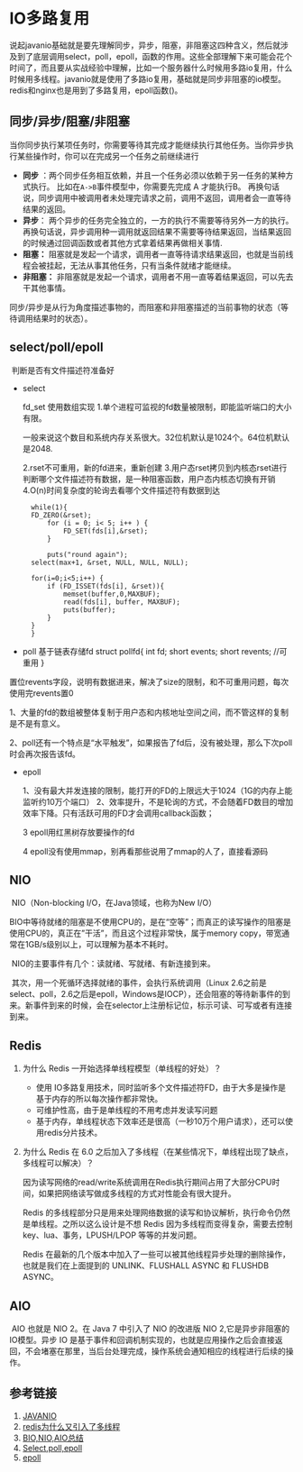 # IO多路复用	

说起javanio基础就是要先理解同步，异步，阻塞，非阻塞这四种含义，然后就涉及到了底层调用select，poll，epoll，函数的作用。这些全部理解下来可能会花个时间了，而且要从实战经验中理解，比如一个服务器什么时候用多路io复用，什么时候用多线程。javanio就是使用了多路io复用，基础就是同步非阻塞的io模型。redis和nginx也是用到了多路复用，epoll函数()。

<!--more-->

## 同步/异步/阻塞/非阻塞

当你同步执行某项任务时，你需要等待其完成才能继续执行其他任务。当你异步执行某些操作时，你可以在完成另一个任务之前继续进行

- **同步** ：两个同步任务相互依赖，并且一个任务必须以依赖于另一任务的某种方式执行。 比如在`A->B`事件模型中，你需要先完成 A 才能执行B。 再换句话说，同步调用中被调用者未处理完请求之前，调用不返回，调用者会一直等待结果的返回。
- **异步**： 两个异步的任务完全独立的，一方的执行不需要等待另外一方的执行。再换句话说，异步调用种一调用就返回结果不需要等待结果返回，当结果返回的时候通过回调函数或者其他方式拿着结果再做相关事情.
- **阻塞：** 阻塞就是发起一个请求，调用者一直等待请求结果返回，也就是当前线程会被挂起，无法从事其他任务，只有当条件就绪才能继续。
- **非阻塞：** 非阻塞就是发起一个请求，调用者不用一直等着结果返回，可以先去干其他事情。

同步/异步是从行为角度描述事物的，而阻塞和非阻塞描述的当前事物的状态（等待调用结果时的状态）。

## select/poll/epoll

​	判断是否有文件描述符准备好

- select

  fd_set 使用数组实现
  1.单个进程可监视的fd数量被限制，即能监听端口的大小有限。

     一般来说这个数目和系统内存关系很大。32位机默认是1024个。64位机默认是2048.

  2.rset不可重用，新的fd进来，重新创建
  3.用户态rset拷贝到内核态rset进行判断哪个文件描述符有数据，是一种阻塞函数，用户态内核态切换有开销
  4.O(n)时间复杂度的轮询去看哪个文件描述符有数据到达

  ```
    while(1){
  	FD_ZERO(&rset);
    	for (i = 0; i< 5; i++ ) {
    		FD_SET(fds[i],&rset);
    	}
   
     	puts("round again");
  	select(max+1, &rset, NULL, NULL, NULL);
   
  	for(i=0;i<5;i++) {
  		if (FD_ISSET(fds[i], &rset)){
  			memset(buffer,0,MAXBUF);
  			read(fds[i], buffer, MAXBUF);
  			puts(buffer);
  		}
  	}	
    }
  ```

  

- poll
  基于链表存储fd
  struct pollfd{
  int fd;
  short events; 
  short revents; //可重用
  }

置位revents字段，说明有数据进来，解决了size的限制，和不可重用问题，每次使用完revents置0

1、大量的fd的数组被整体复制于用户态和内核地址空间之间，而不管这样的复制是不是有意义。

2、poll还有一个特点是“水平触发”，如果报告了fd后，没有被处理，那么下次poll时会再次报告该fd。 

- epoll

  1、没有最大并发连接的限制，能打开的FD的上限远大于1024（1G的内存上能监听约10万个端口）
  2、效率提升，不是轮询的方式，不会随着FD数目的增加效率下降。只有活跃可用的FD才会调用callback函数；

  3 epoll用红黑树存放要操作的fd

  4 epoll没有使用mmap，别再看那些说用了mmap的人了，直接看源码

## NIO

​	NIO（Non-blocking I/O，在Java领域，也称为New I/O）

​	BIO中等待就绪的阻塞是不使用CPU的，是在“空等”；而真正的读写操作的阻塞是使用CPU的，真正在”干活”，而且这个过程非常快，属于memory copy，带宽通常在1GB/s级别以上，可以理解为基本不耗时。

​	NIO的主要事件有几个：读就绪、写就绪、有新连接到来。

​	其次，用一个死循环选择就绪的事件，会执行系统调用（Linux 2.6之前是select、poll，2.6之后是epoll，Windows是IOCP），还会阻塞的等待新事件的到来。新事件到来的时候，会在selector上注册标记位，标示可读、可写或者有连接到来。



## Redis

1. 为什么 Redis 一开始选择单线程模型（单线程的好处）？

   - 使用 IO多路复用技术，同时监听多个文件描述符FD，由于大多是操作是基于内存的所以每次操作都非常快。
   - 可维护性高，由于是单线程的不用考虑并发读写问题
   - 基于内存，单线程状态下效率还是很高（一秒10万个用户请求），还可以使用redis分片技术。

2. 为什么 Redis 在 6.0 之后加入了多线程（在某些情况下，单线程出现了缺点，多线程可以解决）？

   因为读写网络的read/write系统调用在Redis执行期间占用了大部分CPU时间，如果把网络读写做成多线程的方式对性能会有很大提升。

   Redis 的多线程部分只是用来处理网络数据的读写和协议解析，执行命令仍然是单线程。之所以这么设计是不想 Redis 因为多线程而变得复杂，需要去控制 key、lua、事务，LPUSH/LPOP 等等的并发问题。

   Redis 在最新的几个版本中加入了一些可以被其他线程异步处理的删除操作，也就是我们在上面提到的 UNLINK、FLUSHALL ASYNC 和 FLUSHDB ASYNC。

## AIO

​	AIO 也就是 NIO 2。在 Java 7 中引入了 NIO 的改进版 NIO 2,它是异步非阻塞的IO模型。异步 IO 是基于事件和回调机制实现的，也就是应用操作之后会直接返回，不会堵塞在那里，当后台处理完成，操作系统会通知相应的线程进行后续的操作。

## 参考链接

1. [JAVANIO](https://tech.meituan.com/2016/11/04/nio.html)
2. [redis为什么又引入了多线程](https://juejin.im/post/6844904131023339534)
3. [BIO,NIO,AIO总结](https://github.com/Snailclimb/JavaGuide/blob/master/docs/java/BIO-NIO-AIO.md)
4. [Select,poll,epoll](https://devarea.com/linux-io-multiplexing-select-vs-poll-vs-epoll/#.X0N-5NMzZTa)
5. [epoll](https://www.cnblogs.com/aspirant/p/9166944.html)

